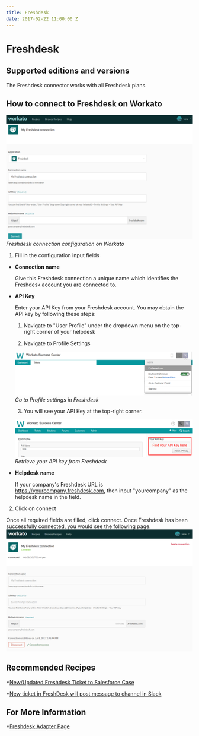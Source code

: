 ```yaml
---
title: Freshdesk
date: 2017-02-22 11:00:00 Z
---
```


# Freshdesk

## Supported editions and versions
The Freshdesk connector works with all Freshdesk plans.

## How to connect to Freshdesk on Workato

![Freshdesk connection configuration](/assets/images/connectors/freshdesk/freshdesk-connection.png)
*Freshdesk connection configuration on Workato*

1. Fill in the configuration input fields

* **Connection name**

  Give this Freshdesk connection a unique name which identifies the Freshdesk account you are connected to.

* **API Key**

  Enter your API Key from your Freshdesk account. You may obtain the API key by following these steps:

  1. Navigate to "User Profile" under the dropdown menu on the top-right corner of your helpdesk

  2. Navigate to Profile Settings

  ![Freshdesk profile settings](/assets/images/connectors/freshdesk/freshdesk-tab.png)
  *Go to Profile settings in Freshdesk*

  3. You will see your API Key at the top-right corner.
  
  ![Freshdesk Connection](/assets/images/connectors/freshdesk/freshdesk-api.png)
  *Retrieve your API key from Freshdesk*

* **Helpdesk name**

  If your company's Freshdesk URL is https://yourcompany.freshdesk.com, then input "yourcompany" as the helpdesk name in the field.
  
2. Click on connect

 Once all required fields are filled, click connect. Once Freshdesk has been successfully connected, you would see the following page.
 ![Freshdesk Successful Connection](/assets/images/connectors/freshdesk/freshdesk-successful-connection.png)

 ## Recommended Recipes
   *[New/Updated Freshdesk Ticket to Salesforce Case](https://www.workato.com/recipes/120619-salesforce-new-updated-case-to-freshdesk-ticket#recipe)
   
   *[New ticket in FreshDesk will post message to channel in Slack](https://www.workato.com/recipes/103170-new-ticket-in-freshdesk-will-post-message-to-channel-in-slack)

 ## For More Information 
   *[Freshdesk Adapter Page](https://www.workato.com/integrations/freshdesk)
